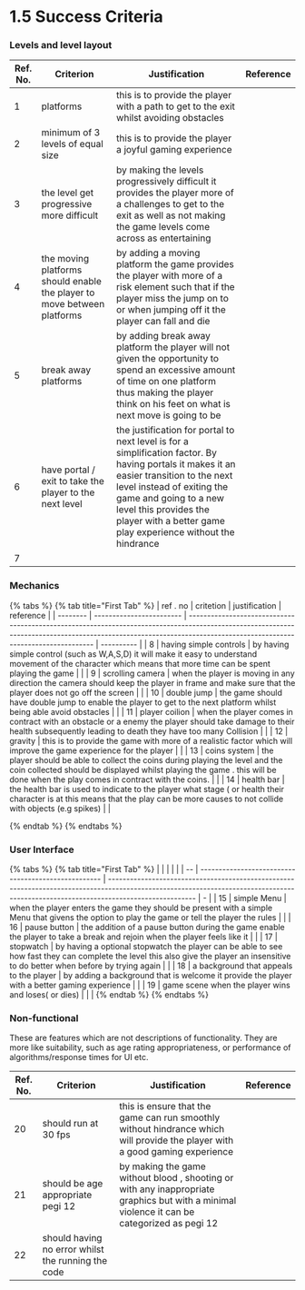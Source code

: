 # 1.5 Success Criteria

### Levels and level layout

| Ref. No. | Criterion                                                                 | Justification                                                                                                                                                                                                                                                                           | Reference |
| -------- | ------------------------------------------------------------------------- | --------------------------------------------------------------------------------------------------------------------------------------------------------------------------------------------------------------------------------------------------------------------------------------- | --------- |
| 1        | platforms                                                                 | this is to provide the player with a path to get to the exit whilst avoiding obstacles                                                                                                                                                                                                  |           |
| 2        | minimum of 3 levels of equal size                                         | this is to provide the player a joyful gaming experience                                                                                                                                                                                                                                |           |
| 3        | the level get progressive more difficult                                  | by making the levels progressively difficult it provides the player more of a challenges to get to the exit as well as  not making the game levels come across as entertaining                                                                                                          |           |
| 4        | the moving platforms should enable the player to move between platforms   | by adding a moving platform the game  provides the player with more of a risk element such that if the player miss the jump on to or when jumping off it the player can fall and die                                                                                                    |           |
| 5        | break away platforms                                                      |  by adding break away platform the player will not given the opportunity to spend an excessive amount of time on one platform thus making the player think on his feet on what is next move is going to be                                                                              |           |
| 6        | have portal / exit  to take the player to the next level                  | the justification for portal to next level is for a simplification factor. By having portals it makes it an easier transition to the next level instead of exiting the game and going to a new level this provides the player with a better game play experience  without the hindrance |           |
| 7        |                                                                           |                                                                                                                                                                                                                                                                                         |           |

### Mechanics

{% tabs %}
{% tab title="First Tab" %}
| ref . no | critetion                | justification                                                                                                                                                                                                    | reference  |
| -------- | ------------------------ | ---------------------------------------------------------------------------------------------------------------------------------------------------------------------------------------------------------------- | ---------- |
| 8        | having  simple controls  | by having simple control (such as W,A,S,D)  it will make it easy to understand movement of the  character which means that more time can be spent playing the game                                               |            |
| 9        | scrolling camera         | when the player is moving in any direction the camera should keep the player in frame and make sure that the player does not go off the screen                                                                   |            |
| 10       | double jump              | the game should have double jump to enable  the player to get to the next platform whilst being able avoid obstacles                                                                                             |            |
| 11       | player coilion           | when the player comes in contract with an obstacle or a enemy the player should take damage to their health subsequently leading to death they have too many Collision                                           |            |
| 12       | gravity                  | this is to provide the game with more of a realistic factor which will improve the game experience for the player                                                                                                |            |
| 13       | coins system             | the player should be able to collect the coins during playing the level and the coin  collected should be displayed whilst playing the game . this will be done when the play comes in contract with the coins.  |            |
| 14       | health bar               | the health bar is used to indicate to the player what stage ( or health their character is at this means that the play can be more causes to not collide with objects (e.g spikes)                               |            |


{% endtab %}
{% endtabs %}







### User Interface

{% tabs %}
{% tab title="First Tab" %}
|    |                                                     |                                                                                                                                                                                      |   |
| -- | --------------------------------------------------- | ------------------------------------------------------------------------------------------------------------------------------------------------------------------------------------ | - |
| 15 | simple Menu                                         | when the player enters the game they should be present with a simple Menu that givens the option to play the game or tell the player the rules                                       |   |
| 16 | pause button                                        | the addition of a pause button during the game enable the player to take a break and rejoin when the player feels like it                                                            |   |
| 17 | stopwatch                                           | by having a optional stopwatch the player can be able to see how fast they can complete the level this also give the player an insensitive to do better when before by trying again  |   |
| 18 | a background that appeals to the player             | by adding a background that is welcome it provide the player with a better gaming experience                                                                                         |   |
| 19 | game scene when the player wins and loses( or dies) |                                                                                                                                                                                      |   |
{% endtab %}
{% endtabs %}





### Non-functional

These are features which are not descriptions of functionality. They are more like suitability, such as age rating appropriateness, or performance of algorithms/response times for UI etc.

| Ref. No. | Criterion                                           | Justification                                                                                                                               | Reference |
| -------- | --------------------------------------------------- | ------------------------------------------------------------------------------------------------------------------------------------------- | --------- |
| 20       | should run at 30 fps                                | this is ensure that the game can run smoothly without  hindrance which will provide the player with a good gaming experience                |           |
| 21       | should be age appropriate pegi 12                   | by making the game without blood , shooting or with any inappropriate graphics but with a minimal violence it can be categorized as pegi 12 |           |
| 22       | should having no error whilst the running the code  |                                                                                                                                             |           |
